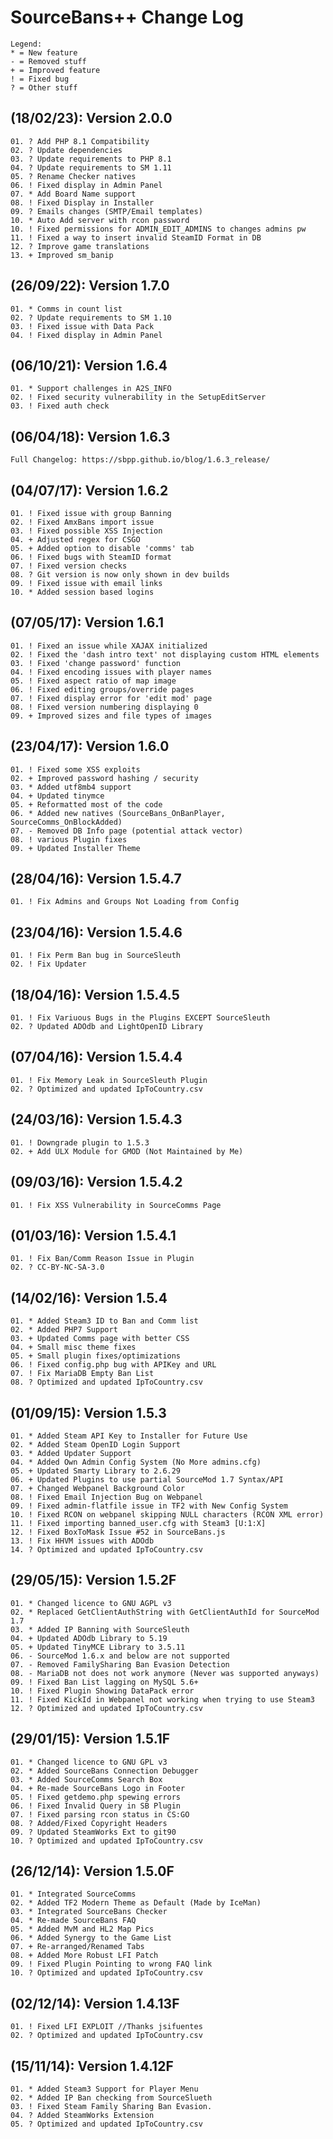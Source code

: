 SourceBans++ Change Log
============

```
Legend:
* = New feature
- = Removed stuff
+ = Improved feature
! = Fixed bug
? = Other stuff
```

(18/02/23): Version 2.0.0
-----------------------
```
01. ? Add PHP 8.1 Compatibility
02. ? Update dependencies
03. ? Update requirements to PHP 8.1
04. ? Update requirements to SM 1.11
05. ? Rename Checker natives
06. ! Fixed display in Admin Panel
07. * Add Board Name support
08. ! Fixed Display in Installer
09. ? Emails changes (SMTP/Email templates)
10. * Auto Add server with rcon password
10. ! Fixed permissions for ADMIN_EDIT_ADMINS to changes admins pw
11. ! Fixed a way to insert invalid SteamID Format in DB
12. ? Improve game translations
13. + Improved sm_banip
```

(26/09/22): Version 1.7.0
-----------------------
```
01. * Comms in count list
02. ? Update requirements to SM 1.10
03. ! Fixed issue with Data Pack
04. ! Fixed display in Admin Panel
```

(06/10/21): Version 1.6.4
-----------------------
```
01. * Support challenges in A2S_INFO
02. ! Fixed security vulnerability in the SetupEditServer
03. ! Fixed auth check
```

(06/04/18): Version 1.6.3
-----------------------
```
Full Changelog: https://sbpp.github.io/blog/1.6.3_release/
```

(04/07/17): Version 1.6.2
-----------------------
```
01. ! Fixed issue with group Banning
02. ! Fixed AmxBans import issue
03. ! Fixed possible XSS Injection
04. + Adjusted regex for CSGO
05. + Added option to disable 'comms' tab
06. ! Fixed bugs with SteamID format
07. ! Fixed version checks
08. ? Git version is now only shown in dev builds
09. ! Fixed issue with email links
10. * Added session based logins
```

(07/05/17): Version 1.6.1
-----------------------
```
01. ! Fixed an issue while XAJAX initialized
02. ! Fixed the 'dash intro text' not displaying custom HTML elements
03. ! Fixed 'change password' function
04. ! Fixed encoding issues with player names
05. ! Fixed aspect ratio of map image
06. ! Fixed editing groups/override pages
07. ! Fixed display error for 'edit mod' page
08. ! Fixed version numbering displaying 0
09. + Improved sizes and file types of images
```

(23/04/17): Version 1.6.0
-----------------------
```
01. ! Fixed some XSS exploits
02. + Improved password hashing / security
03. * Added utf8mb4 support
04. + Updated tinymce
05. + Reformatted most of the code
06. * Added new natives (SourceBans_OnBanPlayer, SourceComms_OnBlockAdded)
07. - Removed DB Info page (potential attack vector)
08. ! various Plugin fixes
09. + Updated Installer Theme
```

(28/04/16): Version 1.5.4.7
-----------------------
```
01. ! Fix Admins and Groups Not Loading from Config
```

(23/04/16): Version 1.5.4.6
-----------------------
```
01. ! Fix Perm Ban bug in SourceSleuth
02. ! Fix Updater
```

(18/04/16): Version 1.5.4.5
-----------------------
```
01. ! Fix Variuous Bugs in the Plugins EXCEPT SourceSleuth
02. ? Updated ADOdb and LightOpenID Library
```

(07/04/16): Version 1.5.4.4
-----------------------
```
01. ! Fix Memory Leak in SourceSleuth Plugin
02. ? Optimized and updated IpToCountry.csv
```

(24/03/16): Version 1.5.4.3
-----------------------
```
01. ! Downgrade plugin to 1.5.3
02. + Add ULX Module for GMOD (Not Maintained by Me)
```

(09/03/16): Version 1.5.4.2
-----------------------
```
01. ! Fix XSS Vulnerability in SourceComms Page
```

(01/03/16): Version 1.5.4.1
-----------------------
```
01. ! Fix Ban/Comm Reason Issue in Plugin
02. ? CC-BY-NC-SA-3.0
```

(14/02/16): Version 1.5.4
-----------------------
```
01. * Added Steam3 ID to Ban and Comm list
02. * Added PHP7 Support
03. + Updated Comms page with better CSS
04. + Small misc theme fixes
05. + Small plugin fixes/optimizations
06. ! Fixed config.php bug with APIKey and URL
07. ! Fix MariaDB Empty Ban List
08. ? Optimized and updated IpToCountry.csv
```

(01/09/15): Version 1.5.3
-----------------------
```
01. * Added Steam API Key to Installer for Future Use
02. * Added Steam OpenID Login Support
03. * Added Updater Support
04. * Added Own Admin Config System (No More admins.cfg)
05. + Updated Smarty Library to 2.6.29
06. + Updated Plugins to use partial SourceMod 1.7 Syntax/API
07. + Changed Webpanel Background Color
08. ! Fixed Email Injection Bug on Webpanel
09. ! Fixed admin-flatfile issue in TF2 with New Config System
10. ! Fixed RCON on webpanel skipping NULL characters (RCON XML error)
11. ! Fixed importing banned_user.cfg with Steam3 [U:1:X]
12. ! Fixed BoxToMask Issue #52 in SourceBans.js
13. ! Fix HHVM issues with ADOdb
14. ? Optimized and updated IpToCountry.csv
```

(29/05/15): Version 1.5.2F
-----------------------
```
01. * Changed licence to GNU AGPL v3
02. * Replaced GetClientAuthString with GetClientAuthId for SourceMod 1.7
03. * Added IP Banning with SourceSleuth
04. + Updated ADOdb Library to 5.19
05. + Updated TinyMCE Library to 3.5.11
06. - SourceMod 1.6.x and below are not supported
07. - Removed FamilySharing Ban Evasion Detection
08. - MariaDB not does not work anymore (Never was supported anyways)
09. ! Fixed Ban List lagging on MySQL 5.6+
10. ! Fixed Plugin Showing DataPack error
11. ! Fixed KickId in Webpanel not working when trying to use Steam3
12. ? Optimized and updated IpToCountry.csv
```

(29/01/15): Version 1.5.1F
-----------------------
```
01. * Changed licence to GNU GPL v3
02. * Added SourceBans Connection Debugger
03. * Added SourceComms Search Box
04. + Re-made SourceBans Logo in Footer
05. ! Fixed getdemo.php spewing errors
06. ! Fixed Invalid Query in SB Plugin
07. ! Fixed parsing rcon status in CS:GO
08. ? Added/Fixed Copyright Headers
09. ? Updated SteamWorks Ext to git90
10. ? Optimized and updated IpToCountry.csv
```

(26/12/14): Version 1.5.0F
-----------------------
```
01. * Integrated SourceComms
02. * Added TF2 Modern Theme as Default (Made by IceMan)
03. * Integrated SourceBans Checker
04. * Re-made SourceBans FAQ
05. * Added MvM and HL2 Map Pics
06. * Added Synergy to the Game List
07. + Re-arranged/Renamed Tabs
08. + Added More Robust LFI Patch
09. ! Fixed Plugin Pointing to wrong FAQ link
10. ? Optimized and updated IpToCountry.csv
```

(02/12/14): Version 1.4.13F
-----------------------
```
01. ! Fixed LFI EXPLOIT //Thanks jsifuentes
02. ? Optimized and updated IpToCountry.csv
```

(15/11/14): Version 1.4.12F
-----------------------
```
01. * Added Steam3 Support for Player Menu
02. * Added IP Ban checking from SourceSlueth
03. ! Fixed Steam Family Sharing Ban Evasion.
04. ? Added SteamWorks Extension
05. ? Optimized and updated IpToCountry.csv
```
